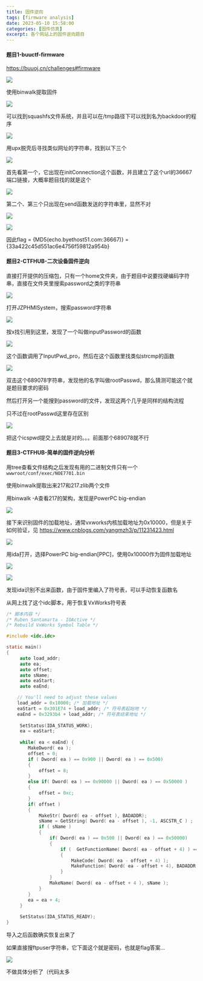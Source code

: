 ```yaml
---
title: 固件逆向
tags: [firmware analysis]
date: 2023-05-10 15:58:00
categories: [固件仿真]
excerpt: 各个网站上的固件逆向题目
---
```


#### 题目1-buuctf-firmware

https://buuoj.cn/challenges#firmware

![](/img/固件仿真/firmware/1.jpg)

使用binwalk提取固件

![](/img/固件仿真/firmware/2.jpg)

可以找到squashfs文件系统，并且可以在/tmp路径下可以找到名为backdoor的程序

![](/img/固件仿真/firmware/3.jpg)

用upx脱壳后寻找类似网址的字符串，找到以下三个

![](/img/固件仿真/firmware/4.jpg)

首先看第一个，它出现在initConnection这个函数，并且建立了这个url的36667端口链接，大概率题目找的就是这个

![](/img/固件仿真/firmware/5.jpg)

第二个、第三个只出现在send函数发送的字符串里，显然不对

![](/img/固件仿真/firmware/6.jpg)

![](/img/固件仿真/firmware/7.jpg)

因此flag = {MD5(echo.byethost51.com:36667)} = {33a422c45d551ac6e4756f59812a954b}



#### 题目2-CTFHUB-二次设备固件逆向

直接打开提供的压缩包，只有一个home文件夹，由于题目中说要找硬编码字符串，直接在文件夹里搜索password之类的字符串

![](/img/固件仿真/firmware/8.jpg)

打开JZPHMISystem，搜索password字符串

![](/img/固件仿真/firmware/9.jpg)

按x找引用到这里，发现了一个叫做inputPassword的函数

![](/img/固件仿真/firmware/10.jpg)

这个函数调用了InputPwd_pro，然后在这个函数里找类似strcmp的函数

![](/img/固件仿真/firmware/11.jpg)

双击这个689078字符串，发现他的名字叫做rootPasswd，那么猜测可能这个就是题目要求的密码

然后打开另一个能搜到password的文件，发现这两个几乎是同样的结构流程

只不过在rootPasswd这里存在区别

![](/img/固件仿真/firmware/12.jpg)

把这个icspwd提交上去就是对的。。。前面那个689078就不行



#### 题目3-CTFHUB-简单的固件逆向分析

用tree查看文件结构之后发现有用的二进制文件只有一个`wwwroot/conf/exec/NOE7701.bin`

使用binwalk提取出来217和217.zlib两个文件

用binwalk -A查看217的架构，发现是PowerPC big-endian

![](/img/固件仿真/firmware/13.jpg)

接下来识别固件的加载地址，通常vxworks内核加载地址为0x10000，但是关于如何验证，见 https://www.cnblogs.com/yangmzh3/p/11231423.html

![](/img/固件仿真/firmware/13_.jpg)

用ida打开，选择PowerPC big-endian[PPC]，使用0x10000作为固件加载地址

![](/img/固件仿真/firmware/14.jpg)

![](/img/固件仿真/firmware/15.jpg)

发现ida识别不出来函数，由于固件里编入了符号表，可以手动恢复函数名

从网上找了这个idc脚本，用于恢复VxWorks符号表

```c
/* 脚本内容 */
/* Ruben Santamarta - IOActive */
/* Rebuild VxWorks Symbol Table */

#include <idc.idc>

static main()
{
     auto load_addr;
	 auto ea;
	 auto offset;
	 auto sName;
	 auto eaStart;
	 auto eaEnd; 

	// You'll need to adjust these values
	load_addr = 0x10000; /* 加载地址 */ 
	eaStart = 0x301E74 + load_addr; /* 符号表起始地 */
	eaEnd = 0x3293b4 + load_addr; /* 符号表结束地址 */
	
	 SetStatus(IDA_STATUS_WORK);
	 ea = eaStart;
	 
	 while( ea < eaEnd) {
	 	MakeDword( ea );
	 	offset = 0;
	 	if ( Dword( ea ) == 0x900 || Dword( ea ) == 0x500)
	 	{
	 		offset = 8;
	 	}
	 	else if( Dword( ea ) == 0x90000 || Dword( ea ) == 0x50000 )
	 	{	
	 		offset = 0xc;
	 	}	 	
	 	if( offset )
	 	{
	 		MakeStr( Dword( ea - offset ), BADADDR);	 		
	 		sName = GetString( Dword( ea - offset ), -1, ASCSTR_C ) ; 
	 	 	if ( sName )
	 	 	{
	 	 		if( Dword( ea ) == 0x500 || Dword( ea ) == 0x50000)
	 	 		{
	 	 	    	if (  GetFunctionName( Dword( ea - offset + 4) ) == "" )
	 	 	    	{
	 	 	    		MakeCode( Dword( ea - offset + 4) );
	 					MakeFunction( Dword( ea - offset + 4), BADADDR );	
	 	 	    	}
	 	 	    }
	 	 		MakeName( Dword( ea - offset + 4 ), sName ); 	 		
	 	 	}
	 	}
	 	ea = ea + 4; 	 	 	
	 }
	 
	 SetStatus(IDA_STATUS_READY);
}
```

导入之后函数确实恢复出来了

如果直接搜ftpuser字符串，它下面这个就是密码，也就是flag答案...

![](/img/firmware/16.jpg)

不做具体分析了（代码太多